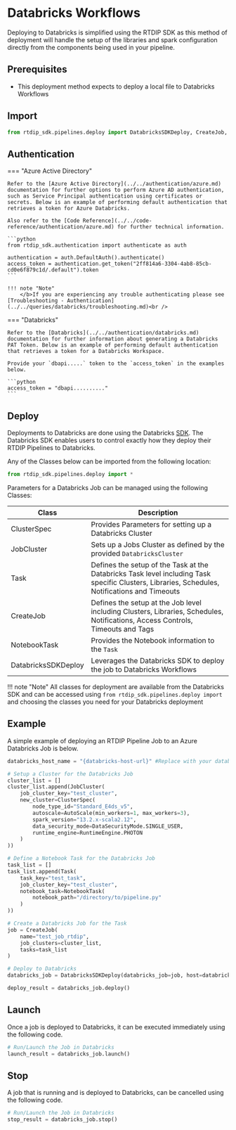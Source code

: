 # Databricks Workflows

Deploying to Databricks is simplified using the RTDIP SDK as this method of deployment will handle the setup of the libraries and spark configuration directly from the components being used in your pipeline.

## Prerequisites 

- This deployment method expects to deploy a local file to Databricks Workflows

## Import 

```python
from rtdip_sdk.pipelines.deploy import DatabricksSDKDeploy, CreateJob, JobCluster, ClusterSpec, Task, NotebookTask, ComputeSpecKind, AutoScale, RuntimeEngine, DataSecurityMode
```

## Authentication

=== "Azure Active Directory"

    Refer to the [Azure Active Directory](../../authentication/azure.md) documentation for further options to perform Azure AD authentication, such as Service Principal authentication using certificates or secrets. Below is an example of performing default authentication that retrieves a token for Azure Databricks. 

    Also refer to the [Code Reference](../../code-reference/authentication/azure.md) for further technical information.

    ```python
    from rtdip_sdk.authentication import authenticate as auth

    authentication = auth.DefaultAuth().authenticate()
    access_token = authentication.get_token("2ff814a6-3304-4ab8-85cb-cd0e6f879c1d/.default").token
    ```

    !!! note "Note"
        </b>If you are experiencing any trouble authenticating please see [Troubleshooting - Authentication](../../queries/databricks/troubleshooting.md)<br />

=== "Databricks"

    Refer to the [Databricks](../../authentication/databricks.md) documentation for further information about generating a Databricks PAT Token. Below is an example of performing default authentication that retrieves a token for a Databricks Workspace. 

    Provide your `dbapi.....` token to the `access_token` in the examples below.

    ```python
    access_token = "dbapi.........."
    ```

## Deploy

Deployments to Databricks are done using the Databricks [SDK](https://docs.databricks.com/dev-tools/sdk-python.html). The Databricks SDK enables users to control exactly how they deploy their RTDIP Pipelines to Databricks.

Any of the Classes below can be imported from the following location:

```python
from rtdip_sdk.pipelines.deploy import *
```

Parameters for a Databricks Job can be managed using the following Classes:

| Class | Description |
|-------|-------------|
|ClusterSpec| Provides Parameters for setting up a Databricks Cluster|
|JobCluster| Sets up a Jobs Cluster as defined by the provided `DatabricksCluster`|
|Task| Defines the setup of the Task at the Databricks Task level including Task specific Clusters, Libraries, Schedules, Notifications and Timeouts |
|CreateJob| Defines the setup at the Job level including Clusters, Libraries, Schedules, Notifications, Access Controls, Timeouts and Tags |
|NotebookTask| Provides the Notebook information to the `Task`|
|DatabricksSDKDeploy|Leverages the Databricks SDK to deploy the job to Databricks Workflows|

!!! note "Note"
    All classes for deployment are available from the Databricks SDK and can be accessed using `from rtdip_sdk.pipelines.deploy import ` and choosing the classes you need for your Databricks deployment

## Example 

A simple example of deploying an RTDIP Pipeline Job to an Azure Databricks Job is below.

```python
databricks_host_name = "{databricks-host-url}" #Replace with your databricks workspace url

# Setup a Cluster for the Databricks Job
cluster_list = []
cluster_list.append(JobCluster(
    job_cluster_key="test_cluster",
    new_cluster=ClusterSpec(
        node_type_id="Standard_E4ds_v5",
        autoscale=AutoScale(min_workers=1, max_workers=3),
        spark_version="13.2.x-scala2.12",
        data_security_mode=DataSecurityMode.SINGLE_USER,
        runtime_engine=RuntimeEngine.PHOTON
    )
))

# Define a Notebook Task for the Databricks Job
task_list = []
task_list.append(Task(
    task_key="test_task",
    job_cluster_key="test_cluster",
    notebook_task=NotebookTask(
        notebook_path="/directory/to/pipeline.py"
    )
))

# Create a Databricks Job for the Task
job = CreateJob(
    name="test_job_rtdip",
    job_clusters=cluster_list,
    tasks=task_list
)

# Deploy to Databricks
databricks_job = DatabricksSDKDeploy(databricks_job=job, host=databricks_host_name, token=access_token)

deploy_result = databricks_job.deploy()
```

## Launch

Once a job is deployed to Databricks, it can be executed immediately using the following code.

```python
# Run/Launch the Job in Databricks
launch_result = databricks_job.launch()
```

## Stop

A job that is running and is deployed to Databricks, can be cancelled using the following code.

```python
# Run/Launch the Job in Databricks
stop_result = databricks_job.stop()
